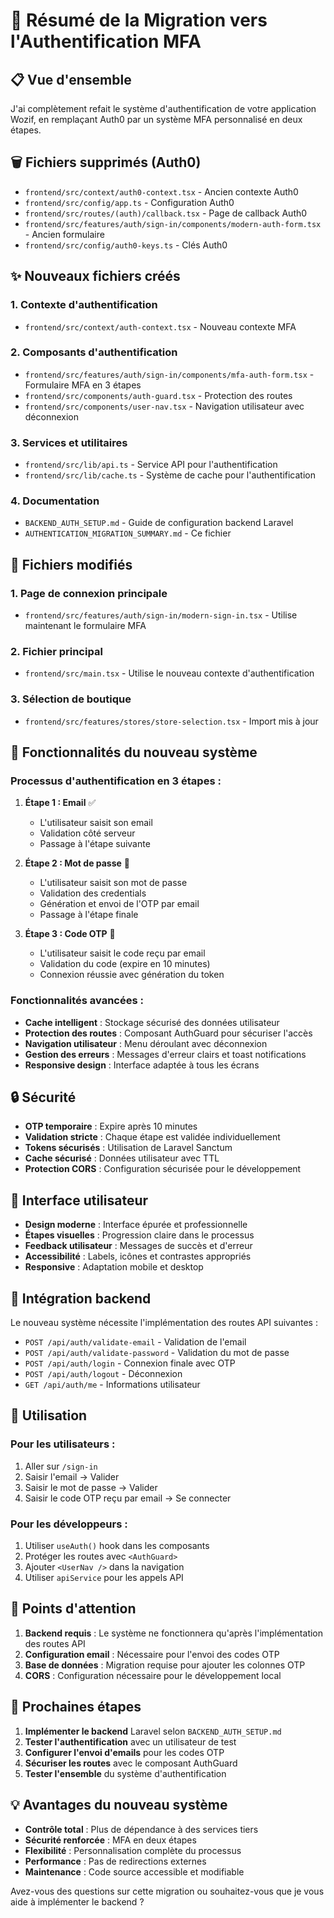 # 🔄 Résumé de la Migration vers l'Authentification MFA

## 📋 Vue d'ensemble

J'ai complètement refait le système d'authentification de votre application Wozif, en remplaçant Auth0 par un système MFA personnalisé en deux étapes.

## 🗑️ Fichiers supprimés (Auth0)

- `frontend/src/context/auth0-context.tsx` - Ancien contexte Auth0
- `frontend/src/config/app.ts` - Configuration Auth0
- `frontend/src/routes/(auth)/callback.tsx` - Page de callback Auth0
- `frontend/src/features/auth/sign-in/components/modern-auth-form.tsx` - Ancien formulaire
- `frontend/src/config/auth0-keys.ts` - Clés Auth0

## ✨ Nouveaux fichiers créés

### **1. Contexte d'authentification**
- `frontend/src/context/auth-context.tsx` - Nouveau contexte MFA

### **2. Composants d'authentification**
- `frontend/src/features/auth/sign-in/components/mfa-auth-form.tsx` - Formulaire MFA en 3 étapes
- `frontend/src/components/auth-guard.tsx` - Protection des routes
- `frontend/src/components/user-nav.tsx` - Navigation utilisateur avec déconnexion

### **3. Services et utilitaires**
- `frontend/src/lib/api.ts` - Service API pour l'authentification
- `frontend/src/lib/cache.ts` - Système de cache pour l'authentification

### **4. Documentation**
- `BACKEND_AUTH_SETUP.md` - Guide de configuration backend Laravel
- `AUTHENTICATION_MIGRATION_SUMMARY.md` - Ce fichier

## 🔧 Fichiers modifiés

### **1. Page de connexion principale**
- `frontend/src/features/auth/sign-in/modern-sign-in.tsx` - Utilise maintenant le formulaire MFA

### **2. Fichier principal**
- `frontend/src/main.tsx` - Utilise le nouveau contexte d'authentification

### **3. Sélection de boutique**
- `frontend/src/features/stores/store-selection.tsx` - Import mis à jour

## 🚀 Fonctionnalités du nouveau système

### **Processus d'authentification en 3 étapes :**

1. **Étape 1 : Email** ✅
   - L'utilisateur saisit son email
   - Validation côté serveur
   - Passage à l'étape suivante

2. **Étape 2 : Mot de passe** 🔐
   - L'utilisateur saisit son mot de passe
   - Validation des credentials
   - Génération et envoi de l'OTP par email
   - Passage à l'étape finale

3. **Étape 3 : Code OTP** 📧
   - L'utilisateur saisit le code reçu par email
   - Validation du code (expire en 10 minutes)
   - Connexion réussie avec génération du token

### **Fonctionnalités avancées :**
- **Cache intelligent** : Stockage sécurisé des données utilisateur
- **Protection des routes** : Composant AuthGuard pour sécuriser l'accès
- **Navigation utilisateur** : Menu déroulant avec déconnexion
- **Gestion des erreurs** : Messages d'erreur clairs et toast notifications
- **Responsive design** : Interface adaptée à tous les écrans

## 🔒 Sécurité

- **OTP temporaire** : Expire après 10 minutes
- **Validation stricte** : Chaque étape est validée individuellement
- **Tokens sécurisés** : Utilisation de Laravel Sanctum
- **Cache sécurisé** : Données utilisateur avec TTL
- **Protection CORS** : Configuration sécurisée pour le développement

## 🎨 Interface utilisateur

- **Design moderne** : Interface épurée et professionnelle
- **Étapes visuelles** : Progression claire dans le processus
- **Feedback utilisateur** : Messages de succès et d'erreur
- **Accessibilité** : Labels, icônes et contrastes appropriés
- **Responsive** : Adaptation mobile et desktop

## 🔄 Intégration backend

Le nouveau système nécessite l'implémentation des routes API suivantes :

- `POST /api/auth/validate-email` - Validation de l'email
- `POST /api/auth/validate-password` - Validation du mot de passe
- `POST /api/auth/login` - Connexion finale avec OTP
- `POST /api/auth/logout` - Déconnexion
- `GET /api/auth/me` - Informations utilisateur

## 📱 Utilisation

### **Pour les utilisateurs :**
1. Aller sur `/sign-in`
2. Saisir l'email → Valider
3. Saisir le mot de passe → Valider
4. Saisir le code OTP reçu par email → Se connecter

### **Pour les développeurs :**
1. Utiliser `useAuth()` hook dans les composants
2. Protéger les routes avec `<AuthGuard>`
3. Ajouter `<UserNav />` dans la navigation
4. Utiliser `apiService` pour les appels API

## 🚨 Points d'attention

1. **Backend requis** : Le système ne fonctionnera qu'après l'implémentation des routes API
2. **Configuration email** : Nécessaire pour l'envoi des codes OTP
3. **Base de données** : Migration requise pour ajouter les colonnes OTP
4. **CORS** : Configuration nécessaire pour le développement local

## 🔄 Prochaines étapes

1. **Implémenter le backend** Laravel selon `BACKEND_AUTH_SETUP.md`
2. **Tester l'authentification** avec un utilisateur de test
3. **Configurer l'envoi d'emails** pour les codes OTP
4. **Sécuriser les routes** avec le composant AuthGuard
5. **Tester l'ensemble** du système d'authentification

## 💡 Avantages du nouveau système

- **Contrôle total** : Plus de dépendance à des services tiers
- **Sécurité renforcée** : MFA en deux étapes
- **Flexibilité** : Personnalisation complète du processus
- **Performance** : Pas de redirections externes
- **Maintenance** : Code source accessible et modifiable

Avez-vous des questions sur cette migration ou souhaitez-vous que je vous aide à implémenter le backend ?
